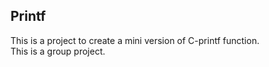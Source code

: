 ## Printf <br>
This is a project to create a mini version of C-printf function. <br>
This is a group project. <br>
